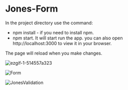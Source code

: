 # Jones-Form

In the project directory use the command:
* npm install - if you need to install npm.
* npm start.
It will start run the app.
you can also open http://localhost:3000 to view it in your browser.

The page will reload when you make changes.

![ezgif-1-514557a323](https://user-images.githubusercontent.com/57837594/169160379-36963810-687a-4f89-8a7a-99acfe8e1953.gif)

![Form](https://user-images.githubusercontent.com/57837594/169160684-2442dc0b-260f-4784-9a5d-05957d0e4581.png)

![JonesValidation](https://user-images.githubusercontent.com/57837594/169160715-eb23c9a9-b3fd-4398-a6b4-508feb0dd896.png)
